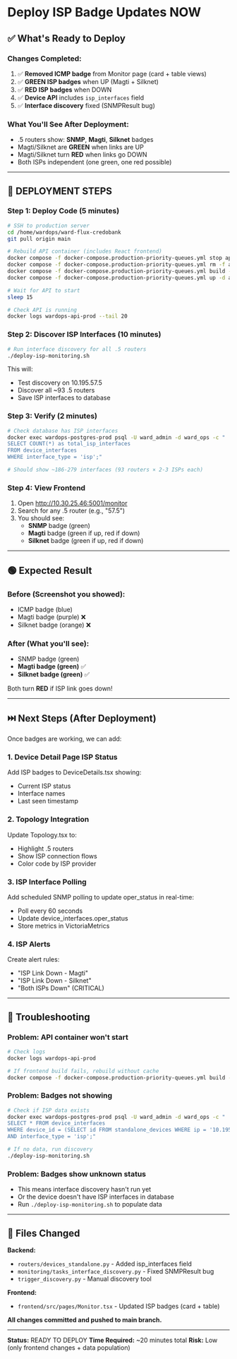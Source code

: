 # Deploy ISP Badge Updates NOW

## ✅ What's Ready to Deploy

### Changes Completed:
1. ✅ **Removed ICMP badge** from Monitor page (card + table views)
2. ✅ **GREEN ISP badges** when UP (Magti + Silknet)
3. ✅ **RED ISP badges** when DOWN
4. ✅ **Device API** includes `isp_interfaces` field
5. ✅ **Interface discovery** fixed (SNMPResult bug)

### What You'll See After Deployment:
- .5 routers show: **SNMP**, **Magti**, **Silknet** badges
- Magti/Silknet are **GREEN** when links are UP
- Magti/Silknet turn **RED** when links go DOWN
- Both ISPs independent (one green, one red possible)

---

## 🚀 DEPLOYMENT STEPS

### Step 1: Deploy Code (5 minutes)
```bash
# SSH to production server
cd /home/wardops/ward-flux-credobank
git pull origin main

# Rebuild API container (includes React frontend)
docker compose -f docker-compose.production-priority-queues.yml stop api
docker compose -f docker-compose.production-priority-queues.yml rm -f api
docker compose -f docker-compose.production-priority-queues.yml build --no-cache api
docker compose -f docker-compose.production-priority-queues.yml up -d api

# Wait for API to start
sleep 15

# Check API is running
docker logs wardops-api-prod --tail 20
```

### Step 2: Discover ISP Interfaces (10 minutes)
```bash
# Run interface discovery for all .5 routers
./deploy-isp-monitoring.sh
```

This will:
- Test discovery on 10.195.57.5
- Discover all ~93 .5 routers
- Save ISP interfaces to database

### Step 3: Verify (2 minutes)
```bash
# Check database has ISP interfaces
docker exec wardops-postgres-prod psql -U ward_admin -d ward_ops -c "
SELECT COUNT(*) as total_isp_interfaces
FROM device_interfaces
WHERE interface_type = 'isp';"

# Should show ~186-279 interfaces (93 routers × 2-3 ISPs each)
```

### Step 4: View Frontend
1. Open http://10.30.25.46:5001/monitor
2. Search for any .5 router (e.g., "57.5")
3. You should see:
   - **SNMP** badge (green)
   - **Magti** badge (green if up, red if down)
   - **Silknet** badge (green if up, red if down)

---

## 🟢 Expected Result

### Before (Screenshot you showed):
- ICMP badge (blue)
- Magti badge (purple) ❌
- Silknet badge (orange) ❌

### After (What you'll see):
- SNMP badge (green)
- **Magti badge (green)** ✅
- **Silknet badge (green)** ✅

Both turn **RED** if ISP link goes down!

---

## ⏭️ Next Steps (After Deployment)

Once badges are working, we can add:

### 1. Device Detail Page ISP Status
Add ISP badges to DeviceDetails.tsx showing:
- Current ISP status
- Interface names
- Last seen timestamp

### 2. Topology Integration
Update Topology.tsx to:
- Highlight .5 routers
- Show ISP connection flows
- Color code by ISP provider

### 3. ISP Interface Polling
Add scheduled SNMP polling to update oper_status in real-time:
- Poll every 60 seconds
- Update device_interfaces.oper_status
- Store metrics in VictoriaMetrics

### 4. ISP Alerts
Create alert rules:
- "ISP Link Down - Magti"
- "ISP Link Down - Silknet"
- "Both ISPs Down" (CRITICAL)

---

## 🐛 Troubleshooting

### Problem: API container won't start
```bash
# Check logs
docker logs wardops-api-prod

# If frontend build fails, rebuild without cache
docker compose -f docker-compose.production-priority-queues.yml build --no-cache api
```

### Problem: Badges not showing
```bash
# Check if ISP data exists
docker exec wardops-postgres-prod psql -U ward_admin -d ward_ops -c "
SELECT * FROM device_interfaces
WHERE device_id = (SELECT id FROM standalone_devices WHERE ip = '10.195.57.5')
AND interface_type = 'isp';"

# If no data, run discovery
./deploy-isp-monitoring.sh
```

### Problem: Badges show unknown status
- This means interface discovery hasn't run yet
- Or the device doesn't have ISP interfaces in database
- Run `./deploy-isp-monitoring.sh` to populate data

---

## 📝 Files Changed

**Backend:**
- `routers/devices_standalone.py` - Added isp_interfaces field
- `monitoring/tasks_interface_discovery.py` - Fixed SNMPResult bug
- `trigger_discovery.py` - Manual discovery tool

**Frontend:**
- `frontend/src/pages/Monitor.tsx` - Updated ISP badges (card + table)

**All changes committed and pushed to main branch.**

---

**Status:** READY TO DEPLOY
**Time Required:** ~20 minutes total
**Risk:** Low (only frontend changes + data population)
